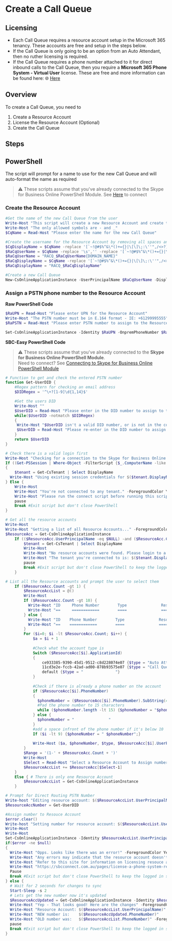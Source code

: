 # Create a Call Queue

## Licensing
- Each Call Queue requires a resource account setup in the Microsoft 365 tenancy. These accounts are free and setup in the steps below.
- If the Call Queue is only going to be an option from an Auto Attendant, then no ruther licensing is required.
- If the Call Queue requires a phone number attached to it for direct inbound calls to the Call Queue, then you require a **Microsoft 365 Phone System - Virtual User** license. These are free and more information can be found here: 🌐 [Here](obtain-free-virtual-phone-system-licenses.html)

## Overview
To create a Call Queue, you need to
1. Create a Resource Account
1. License the Resource Account (Optional)
1. Create the Call Queue

## Steps


## PowerShell
The script will prompt for a name to use for the new Call Queue and will auto-format the name as required

> ⚠ These scripts assume that you've already connected to the Skype for Business Online PowerShell Module. See [Here](connecting-to-sfbo-ps-module.md) to connect

### Create the Resource Account
````PowerShell
#Get the name of the new Call Queue from the user
Write-Host "This script will create a new Resource Account and create the Call Queue" -BackgroundColor Yellow -ForegroundColor Black
Write-Host "The only allowed symbols are - and _"
$CqName = Read-Host "Please enter the name for the new Call Queue"

#Create the username for the Resource Account by removing all spaces and adding RACQ_ to the start
$CqDisplayName = $CqName -replace '[`~!@#$%^&\*()+={}|\[\]\;:\''",/<>?]',''
$RaCqUserName = $CqName -replace '\s','' -replace '[`~!@#$%^&\*()+={}|\[\]\;:\''",/<>?]',''
$RaCqUserName = "RACQ_$RaCqUserName{DOMAIN_NAME}"
$RaCqDisplayName = $CqName -replace '[`~!@#$%^&\*()+={}|\[\]\;:\''",/<>?]',''
$RaCqDisplayName = "RACQ_$RaCqDisplayName"

#Create a new Call Queue
New-CsOnlineApplicationInstance -UserPrincipalName $RaCqUserName -DisplayName $RaCqDisplayName -ApplicationId “11cd3e2e-fccb-42ad-ad00-878b93575e07”
````

### Assign a PSTN phone number to the Resource Account
<i class="fas fa-terminal"></i> **Raw PowerShell Code**
````PowerShell
$RaUPN = Read-Host "Please enter UPN for the Resource Account"
Write-Host "The PSTN number must be in E.164 format - IE: +61299995555" -BackgroundColor Yellow -ForegroundColor Black
$RaPSTN = Read-Host "Please enter PSTN number to assign to the Resource Account"

Set-CsOnlineApplicationInstance -Identity $RaUPN -OnpremPhoneNumber $RaPSTN
`````

<i class="fas fa-keyboard"></i> **SBC-Easy PowerShell Code**
> ⚠ These scripts assume that you've already connected to the **Skype for Business Online PowerShell Module**.\
Need to connect? See [Connecting to Skype for Business Online PowerShell Module](connecting-to-sfbo-ps-module.md)

````PowerShell
# Function to get and check the entered PSTN number
function Get-UserDID {
    #Regex pattern for checking an email address
    $DIDRegex = '^\+?[1-9]\d{1,14}$'

    #Get the users DID
    Write-Host ""
    $UserDID = Read-Host "Please enter in the DID number to assign to the resource account"
    while($UserDID -notmatch $DIDRegex)
    {
     Write-Host "$UserDID isn't a valid DID number, or is not in the correct format. A DID must be in E.164 Format. IE: +61299995555" -ForegroundColor Yellow
     $UserDID = Read-Host "Please re-enter in the DID number to assign to the resource account"
    }
    return $UserDID
}

# Check there is a valid login first
Write-Host "Checking for a connection to the Skype for Business Online Powershell Module" -ForegroundColor Green
If ((Get-PSSession | Where-Object -FilterScript {$_.ComputerName -like '*.online.lync.com'}).State -eq 'Opened')
{
	$tenant = Get-CsTenant | Select DisplayName
  Write-Host "Using existing session credentials for $($tenant.DisplayName)" -ForegroundColor Green
} Else {
	Write-Host
	Write-Host "You're not connected to any tenant." -ForegroundColor Yellow
	Write-Host "Please run the connect script before running this script" -ForegroundColor Yellow
	pause
	Break #Exit script but don't close PowerShell
}

# Get all the resource accounts
Write-Host
Write-Host "Getting a list of all Resource Accounts..." -ForegroundColor Green
$ResourceAcc = Get-CsOnlineApplicationInstance
    If (($ResourceAcc.UserPrincipalName -eq $NULL) -and ($ResourceAcc.Count -eq 0)) {
        $tenant = Get-CsTenant | Select DisplayName
        Write-Host
        Write-Host "No resource accounts were found. Please login to a tenant that has resource accounts before running this script." -ForegroundColor Yellow
        Write-Host "The tenant you're connected to is: $($tenant.DisplayName)" -ForegroundColor Yellow
        pause
        Break #Exit script but don't close PowerShell to keep the logged in session
    }

# List all the Resource accounts and prompt the user to select them
    If ($ResourceAcc.Count -gt 1) {
        $ResourceAccList = @()
        Write-Host
        If ($ResourceAcc.Count -gt 10) {
          Write-Host "ID     Phone Number        Type               Resource Account"
          Write-Host "==     ============        ====               ============"
        } else {
          Write-Host "ID    Phone Number        Type               Resource Account"
          Write-Host "==    ============        ====               ============"
        }
        For ($i=0; $i -lt $ResourceAcc.Count; $i++) {
            $a = $i + 1
            
            #Check what the account type is
            Switch ($ResourceAcc[$i].ApplicationId)
            {
                ce933385-9390-45d1-9512-c8d228074e07 {$type = "Auto Attendant"}
                11cd3e2e-fccb-42ad-ad00-878b93575e07 {$type = "Call Queue    "}
                default {$type = "              "}
            }
            
            #Check if there is already a phone number on the account
            if ($ResourceAcc[$i].PhoneNumber)
            {
              $phoneNumber = ($ResourceAcc[$i].PhoneNumber).SubString(4)
              #Pad the phone number to 15 characters
              while ($phoneNumber.length -lt 15) {$phoneNumber = "$phoneNumber "}
            } else {
              $phoneNumber = "               "
            }
            #add a space infront of the phone number if it's below 10
            If ($i -lt 9) {$phoneNumber = " $phoneNumber";}
            
            Write-Host ($a, $phoneNumber, $type, $ResourceAcc[$i].UserPrincipalName) -Separator "     "
        }
        $Range = '(1-' + $ResourceAcc.Count + ')'
        Write-Host
        $Select = Read-Host "Select a Resource Account to Assign number to" $Range
        $ResourceAccList += $ResourceAcc[$Select-1]
    }
    Else { # There is only one Resource Account
        $ResourceAccList = Get-CsOnlineApplicationInstance
    }

# Prompt for Direct Routing PSTN Number
Write-host "Editing resource account: $($ResourceAccList.UserPrincipalName)"
$ResourceAccNumber = Get-UserDID

#Assign number to Resouce Account
$error.clear()
Write-host "Setting number for resource account: $($ResourceAccList.UserPrincipalName)"
Write-Host
Write-Host
Set-CsOnlineApplicationInstance -Identity $ResourceAccList.UserPrincipalName -OnpremPhoneNumber $ResourceAccNumber | Out-Null
if($error -ne $null)
{
  Write-Host "Opps. Looks like there was an error!" -ForegroundColor Yellow
  Write-Host "Any errors may indicate that the resource account doesn't have a license OR the number is already in use."
  Write-Host "Refer to this site for information on licensing resouce accounts" -ForegroundColor Yellow
  Write-Host "https://sbcconnect.com.au/pages/license-a-phone-system-resource-account.html" -ForegroundColor Yellow
  Pause
  Break #Exit script but don't close PowerShell to keep the logged in session
} else {
  # Wait for 2 seconds for changes to sync
  Start-Sleep -s 2
  # Lets get the new number now it's updated
  $ResourceAccUpdated = Get-CsOnlineApplicationInstance -Identity $ResourceAccList.UserPrincipalName
  Write-Host "Yep - That looks good! Here are the changes" -ForegroundColor Green
  Write-Host "Resource Account: $($ResourceAccList.UserPrincipalName)"
  Write-Host "NEW number is:    $($ResourceAccUpdated.PhoneNumber)"
  Write-Host "OLD number was:   $($ResourceAccList.PhoneNumber)" -ForegroundColor Gray
  pause
  Break #Exit script but don't close PowerShell to keep the logged in session
}
````
